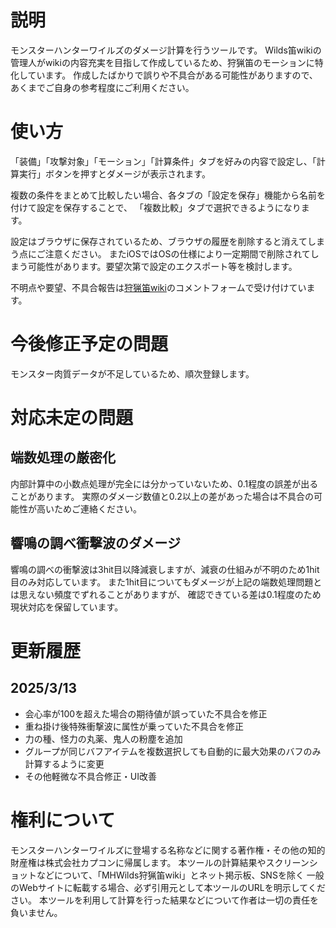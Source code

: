 # 説明

モンスターハンターワイルズのダメージ計算を行うツールです。
Wilds笛wikiの管理人がwikiの内容充実を目指して作成しているため、狩猟笛のモーションに特化しています。
作成したばかりで誤りや不具合がある可能性がありますので、あくまでご自身の参考程度にご利用ください。

# 使い方

「装備」「攻撃対象」「モーション」「計算条件」タブを好みの内容で設定し、「計算実行」ボタンを押すとダメージが表示されます。

複数の条件をまとめて比較したい場合、各タブの「設定を保存」機能から名前を付けて設定を保存することで、
「複数比較」タブで選択できるようになります。

設定はブラウザに保存されているため、ブラウザの履歴を削除すると消えてしまう点にご注意ください。
またiOSではOSの仕様により一定期間で削除されてしまう可能性があります。要望次第で設定のエクスポート等を検討します。

不明点や要望、不具合報告は[狩猟笛wiki](https://www.wicurio.com/wildskaripi/index.php?%E3%83%80%E3%83%A1%E3%83%BC%E3%82%B8%E8%A8%88%E7%AE%97)のコメントフォームで受け付けています。


# 今後修正予定の問題

モンスター肉質データが不足しているため、順次登録します。

# 対応未定の問題

## 端数処理の厳密化
内部計算中の小数点処理が完全には分かっていないため、0.1程度の誤差が出ることがあります。
実際のダメージ数値と0.2以上の差があった場合は不具合の可能性が高いためご連絡ください。

## 響鳴の調べ衝撃波のダメージ
響鳴の調べの衝撃波は3hit目以降減衰しますが、減衰の仕組みが不明のため1hit目のみ対応しています。
また1hit目についてもダメージが上記の端数処理問題とは思えない頻度でずれることがありますが、
確認できている差は0.1程度のため現状対応を保留しています。


# 更新履歴

## 2025/3/13
- 会心率が100を超えた場合の期待値が誤っていた不具合を修正
- 重ね掛け後特殊衝撃波に属性が乗っていた不具合を修正
- 力の種、怪力の丸薬、鬼人の粉塵を追加
- グループが同じバフアイテムを複数選択しても自動的に最大効果のバフのみ計算するように変更
- その他軽微な不具合修正・UI改善

# 権利について

モンスターハンターワイルズに登場する名称などに関する著作権・その他の知的財産権は株式会社カプコンに帰属します。
本ツールの計算結果やスクリーンショットなどについて、「MHWilds狩猟笛wiki」とネット掲示板、SNSを除く
一般のWebサイトに転載する場合、必ず引用元として本ツールのURLを明示してください。
本ツールを利用して計算を行った結果などについて作者は一切の責任を負いません。
